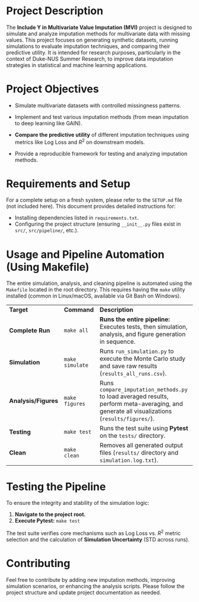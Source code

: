 # Project Description

The **Include Y in Multivariate Value Imputation (MVI)** project is designed to simulate and analyze imputation methods for multivariate data with missing values. This project focuses on generating synthetic datasets, running simulations to evaluate imputation techniques, and comparing their predictive utility. It is intended for research purposes, particularly in the context of Duke-NUS Summer Research, to improve data imputation strategies in statistical and machine learning applications.

# Project Objectives

- Simulate multivariate datasets with controlled missingness patterns.
    
- Implement and test various imputation methods (from mean imputation to deep learning like GAIN).
    
- **Compare the predictive utility** of different imputation techniques using metrics like Log Loss and $R^2$ on downstream models.
    
- Provide a reproducible framework for testing and analyzing imputation methods.
    

# Requirements and Setup

For a complete setup on a fresh system, please refer to the `SETUP.md` file (not included here). This document provides detailed instructions for:

- Installing dependencies listed in `requirements.txt`.
- Configuring the project structure (ensuring `__init__.py` files exist in `src/`, `src/pipeline/`, etc.).

# Usage and Pipeline Automation (Using Makefile)

The entire simulation, analysis, and cleaning pipeline is automated using the `Makefile` located in the root directory. This requires having the `make` utility installed (common in Linux/macOS, available via Git Bash on Windows).

|   |   |   |
|---|---|---|
|**Target**|**Command**|**Description**|
|**Complete Run**|`make all`|**Runs the entire pipeline:** Executes tests, then simulation, analysis, and figure generation in sequence.|
|**Simulation**|`make simulate`|Runs `run_simulation.py` to execute the Monte Carlo study and save raw results (`results_all_runs.csv`).|
|**Analysis/Figures**|`make figures`|Runs `compare_imputation_methods.py` to load averaged results, perform meta-averaging, and generate all visualizations (`results/figures/`).|
|**Testing**|`make test`|Runs the test suite using **Pytest** on the `tests/` directory.|
|**Clean**|`make clean`|Removes all generated output files (`results/` directory and `simulation.log.txt`).|

# Testing the Pipeline

To ensure the integrity and stability of the simulation logic:

1. **Navigate to the project root.**
2. **Execute Pytest:** `make test`

The test suite verifies core mechanisms such as $\text{Log Loss}$ vs. $R^2$ metric selection and the calculation of **Simulation Uncertainty** ($\text{STD}$ across runs).

# Contributing

Feel free to contribute by adding new imputation methods, improving simulation scenarios, or enhancing the analysis scripts. Please follow the project structure and update project documentation as needed.